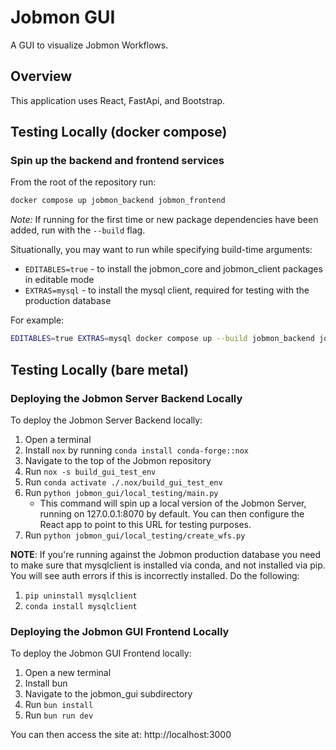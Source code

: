 # Jobmon GUI

A GUI to visualize Jobmon Workflows.

## Overview

This application uses React, FastApi, and Bootstrap.

## Testing Locally (docker compose)

### Spin up the backend and frontend services

From the root of the repository run:

```bash
docker compose up jobmon_backend jobmon_frontend
```

*Note:* If running for the first time or new package dependencies have been added, run with the `--build` flag.

Situationally, you may want to run while specifying build-time arguments:

- `EDITABLES=true` - to install the jobmon_core and jobmon_client packages in editable mode
- `EXTRAS=mysql` - to install the mysql client, required for testing with the production database

For example:

```bash
EDITABLES=true EXTRAS=mysql docker compose up --build jobmon_backend jobmon_frontend
```

## Testing Locally (bare metal)

### Deploying the Jobmon Server Backend Locally

To deploy the Jobmon Server Backend locally:

1. Open a terminal
2. Install `nox` by running `conda install conda-forge::nox`
3. Navigate to the top of the Jobmon repository
4. Run `nox -s build_gui_test_env`
5. Run `conda activate ./.nox/build_gui_test_env`
6. Run `python jobmon_gui/local_testing/main.py`
    - This command will spin up a local version of the Jobmon Server, running on 127.0.0.1:8070 by default. You can then configure the React app to point to this URL for testing purposes.
7. Run `python jobmon_gui/local_testing/create_wfs.py`

**NOTE**: If you're running against the Jobmon production database you need to make sure that mysqlclient is installed via conda, and not installed via pip. You will see auth errors if this is incorrectly installed. Do the following:

1. `pip uninstall mysqlclient`
2. `conda install mysqlclient`

### Deploying the Jobmon GUI Frontend Locally

To deploy the Jobmon GUI Frontend locally:

1. Open a new terminal
2. Install bun
3. Navigate to the jobmon_gui subdirectory
4. Run `bun install`
5. Run `bun run dev`

You can then access the site at: http://localhost:3000
